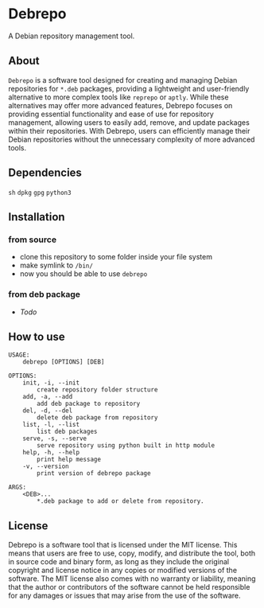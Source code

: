 # Debrepo

A Debian repository management tool.

## About
`Debrepo` is a software tool designed for creating and managing Debian repositories for `*.deb` packages, providing a lightweight and user-friendly alternative to more complex tools like `reprepo` or `aptly`. While these alternatives may offer more advanced features, Debrepo focuses on providing essential functionality and ease of use for repository management, allowing users to easily add, remove, and update packages within their repositories. With Debrepo, users can efficiently manage their Debian repositories without the unnecessary complexity of more advanced tools.

## Dependencies
`sh` `dpkg` `gpg` `python3`

## Installation
### from source
- clone this repository to some folder inside your file system
- make symlink to `/bin/`
- now you should be able to use `debrepo`

### from deb package
- *Todo*

## How to use
```
USAGE:
	debrepo [OPTIONS] [DEB]

OPTIONS:
	init, -i, --init
		create repository folder structure
	add, -a, --add
		add deb package to repository
	del, -d, --del
		delete deb package from repository
	list, -l, --list
		list deb packages
	serve, -s, --serve
		serve repository using python built in http module
	help, -h, --help
		print help message
	-v, --version
		print version of debrepo package

ARGS:
	<DEB>...
		*.deb package to add or delete from repository.
```

## License
Debrepo is a software tool that is licensed under the MIT license. This means that users are free to use, copy, modify, and distribute the tool, both in source code and binary form, as long as they include the original copyright and license notice in any copies or modified versions of the software. The MIT license also comes with no warranty or liability, meaning that the author or contributors of the software cannot be held responsible for any damages or issues that may arise from the use of the software.


